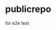 # publicrepo
for e2e test































































































































































































































































































































































































































































































































































































































































































































































































































































































































































































































































































































































































































































































































































































































































































































































































































































































































































































































































































































































































































































































































































































































































































































































































































































































































































































































































































































































































































































































































































































































































































































































































































































































































































































































































































































































































































































































































































































































































































































































































































































































































































































































































































































































































































































































